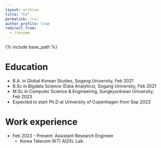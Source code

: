 ```yaml
---
layout: archive
title: "CV"
permalink: /cv/
author_profile: true
redirect_from:
  - /resume
---
```


{% include base_path %}

Education
======
* B.A. in Global Korean Studies, Sogang University, Feb 2021
* B.Sc in Bigdata Science (Data Analytics), Sogang University, Feb 2021 
* M.Sc in Computer Science & Engineering, Sungkyunkwan University, Feb 2023
* Expected to start Ph.D at University of Copenhagen from Sep 2023

Work experience
======
* Feb 2023 - Present: Assistant Research Engineer
  * Korea Telecom (KT) AI2XL Lab.